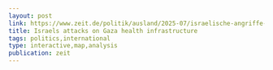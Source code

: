 ```yaml
---
layout: post
link: https://www.zeit.de/politik/ausland/2025-07/israelische-angriffe-gaza-kriegsverbrechen-krankenhaus-satellitenbilder
title: Israels attacks on Gaza health infrastructure
tags: politics,international
type: interactive,map,analysis
publication: zeit
---
```


